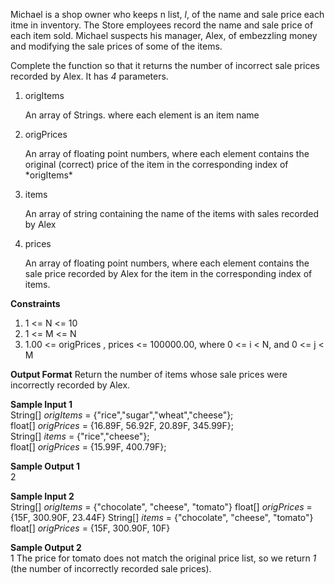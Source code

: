 Michael is a shop owner who keeps n list, *l*, of the name and sale price each itme in inventory. The Store employees record the name and sale price of each item sold. Michael suspects his manager, Alex, of embezzling money and modifying the sale prices of some of the items.

Complete the function so that it returns the number of incorrect sale prices recorded by Alex. It has *4* parameters.
1. <dl><dt>origItems</dt></dl> An array of Strings. where each element is an item name
2. <dl><dt>origPrices</dl></dt> An array of floating point numbers, where each element contains the original (correct) price of the item in the corresponding index of *origItems*
3. <dl><dt>items</dl></dt> An array of string containing the name of the items with sales recorded by Alex
4. <dl><dt>prices</dl></dt> An array of floating point numbers, where each element contains the sale price recorded by Alex for the item in the corresponding index of items.

**Constraints**
1. 1 <= N <= 10
2. 1 <= M <= N
3. 1.00 <= origPrices , prices <= 100000.00, where 0 <= i < N, and 0 <= j < M

**Output Format**
Return the number of items whose sale prices were incorrectly recorded by Alex.

**Sample Input 1**<br/>
String[] *origItems* = {"rice","sugar","wheat","cheese"};<br/>
float[] *origPrices* = {16.89F, 56.92F, 20.89F, 345.99F};<br/>
String[] *items* = {"rice","cheese"};<br/>
float[] *origPrices* = {15.99F, 400.79F};<br/>

**Sample Output 1**<br/>
2

**Sample Input 2**<br/>
String[] *origItems* = {"chocolate", "cheese", "tomato"}
float[] *origPrices* = {15F, 300.90F, 23.44F}
String[] *items* = {"chocolate", "cheese", "tomato"}
float[] *origPrices* = {15F, 300.90F, 10F}

**Sample Output 2**<br/>
1
The price for tomato does not match the original price list, so we return *1* (the number of incorrectly recorded sale prices).